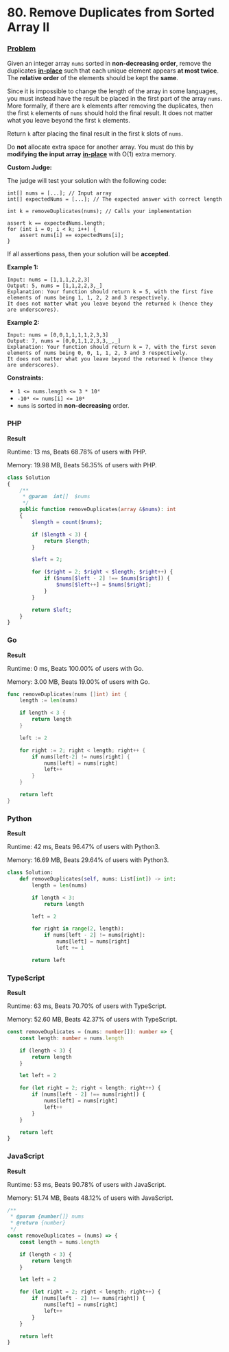 # 80. Remove Duplicates from Sorted Array II

### [Problem](https://leetcode.com/problems/remove-duplicates-from-sorted-array-ii/description/)

Given an integer array `nums` sorted in **non-decreasing order**, remove the duplicates
[**in-place**](https://en.wikipedia.org/wiki/In-place_algorithm)
such that each unique element appears **at most twice**.
The **relative order** of the elements should be kept the **same**.

Since it is impossible to change the length of the array in some languages, you must instead have the result be placed
in the first part of the array `nums`. More formally, if there are `k` elements after removing the duplicates, then the
first `k` elements of `nums` should hold the final result. It does not matter what you leave beyond the first `k`
elements.

Return `k` after placing the final result in the first k slots of `nums`.

Do **not** allocate extra space for another array. You must do this by **modifying the input array**
[**in-place**](https://en.wikipedia.org/wiki/In-place_algorithm) with O(1) extra memory.

**Custom Judge:**

The judge will test your solution with the following code:

```
int[] nums = [...]; // Input array
int[] expectedNums = [...]; // The expected answer with correct length

int k = removeDuplicates(nums); // Calls your implementation

assert k == expectedNums.length;
for (int i = 0; i < k; i++) {
    assert nums[i] == expectedNums[i];
}
```

If all assertions pass, then your solution will be **accepted**.

**Example 1:**

```
Input: nums = [1,1,1,2,2,3]
Output: 5, nums = [1,1,2,2,3,_]
Explanation: Your function should return k = 5, with the first five elements of nums being 1, 1, 2, 2 and 3 respectively.
It does not matter what you leave beyond the returned k (hence they are underscores).
```

**Example 2:**

```
Input: nums = [0,0,1,1,1,1,2,3,3]
Output: 7, nums = [0,0,1,1,2,3,3,_,_]
Explanation: Your function should return k = 7, with the first seven elements of nums being 0, 0, 1, 1, 2, 3 and 3 respectively.
It does not matter what you leave beyond the returned k (hence they are underscores).
```

**Constraints:**

- `1 <= nums.length <= 3 * 10⁴`
- `-10⁴ <= nums[i] <= 10⁴`
- `nums` is sorted in **non-decreasing** order.

### PHP

**Result**

Runtime: 13 ms, Beats 68.78% of users with PHP.

Memory: 19.98 MB, Beats 56.35% of users with PHP.

```php
class Solution
{
    /**
     * @param  int[]  $nums
     */
    public function removeDuplicates(array &$nums): int
    {
        $length = count($nums);

        if ($length < 3) {
            return $length;
        }

        $left = 2;

        for ($right = 2; $right < $length; $right++) {
            if ($nums[$left - 2] !== $nums[$right]) {
                $nums[$left++] = $nums[$right];
            }
        }

        return $left;
    }
}
```

### Go

**Result**

Runtime: 0 ms, Beats 100.00% of users with Go.

Memory: 3.00 MB, Beats 19.00% of users with Go.

```go
func removeDuplicates(nums []int) int {
	length := len(nums)

	if length < 3 {
		return length
	}

	left := 2

	for right := 2; right < length; right++ {
		if nums[left-2] != nums[right] {
			nums[left] = nums[right]
			left++
		}
	}

	return left
}
```

### Python

**Result**

Runtime: 42 ms, Beats 96.47% of users with Python3.

Memory: 16.69 MB, Beats 29.64% of users with Python3.

```python
class Solution:
    def removeDuplicates(self, nums: List[int]) -> int:
        length = len(nums)

        if length < 3:
            return length

        left = 2

        for right in range(2, length):
            if nums[left - 2] != nums[right]:
                nums[left] = nums[right]
                left += 1

        return left
```

### TypeScript

**Result**

Runtime: 63 ms, Beats 70.70% of users with TypeScript.

Memory: 52.60 MB, Beats 42.37% of users with TypeScript.

```typescript
const removeDuplicates = (nums: number[]): number => {
    const length: number = nums.length

    if (length < 3) {
        return length
    }

    let left = 2

    for (let right = 2; right < length; right++) {
        if (nums[left - 2] !== nums[right]) {
            nums[left] = nums[right]
            left++
        }
    }

    return left
}
```

### JavaScript

**Result**

Runtime: 53 ms, Beats 90.78% of users with JavaScript.

Memory: 51.74 MB, Beats 48.12% of users with JavaScript.

```javascript
/**
 * @param {number[]} nums
 * @return {number}
 */
const removeDuplicates = (nums) => {
    const length = nums.length

    if (length < 3) {
        return length
    }

    let left = 2

    for (let right = 2; right < length; right++) {
        if (nums[left - 2] !== nums[right]) {
            nums[left] = nums[right]
            left++
        }
    }

    return left
}
```
